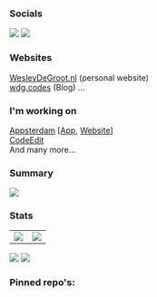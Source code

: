 ### Socials
<a href="https://www.twitter.com/wesdegroot" target="_blank" rel="noreferrer"><img src="https://img.shields.io/twitter/follow/wesdegroot?logo=twitter&style=for-the-badge&color=3382ed&labelColor=1c1917" /></a>
<a href="https://www.github.com/wdg" target="_blank" rel="noreferrer"><img src="https://img.shields.io/github/followers/wdg?logo=github&style=for-the-badge&color=3382ed&labelColor=1c1917" /></a>

### Websites
<a href="https://wesleydegroot.nl" target="_blank" rel="noreferrer">WesleyDeGroot.nl</a> (personal website)<br />
<a href="https://wdg.codes" target="_blank" rel="noreferrer">wdg.codes</a> (Blog)
...

### I'm working on
[Appsterdam](https://github.com/Appsterdam) [<a href="https://apps.apple.com/us/app/appsterdam/id1608532704" target="_blank" rel="noreferrer">App</a>, <a href="https://appsterdam.rs" target="_blank" rel="noreferrer">Website</a>]<br />
[CodeEdit](https://github.com/CodeEditApp/CodeEdit)<br />
And many more...

### Summary
<img src='https://metrics.lecoq.io/wdg?template=classic'>

### Stats
<table><tr><td>
  <img src='https://github-readme-stats.vercel.app/api/?username=wdg&count_private=true&show_icons=true'>
  </td><td>
  <img src='https://github-readme-stats.vercel.app/api/top-langs/?username=wdg'>
  </td></tr></table>

![](https://komarev.com/ghpvc/?username=wdg&style=plastic)
![](https://hit.yhype.me/github/profile?user_id=1290461)

### Pinned repo's:
